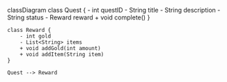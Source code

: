 classDiagram
    class Quest {
        - int questID
        - String title
        - String description
        - String status
        - Reward reward
        + void complete()
    }

    class Reward {
        - int gold
        - List<String> items
        + void addGold(int amount)
        + void addItem(String item)
    }

    Quest --> Reward

